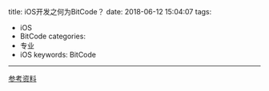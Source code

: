title: iOS开发之何为BitCode？
date: 2018-06-12 15:04:07
tags: 
- iOS
- BitCode
categories: 
- 专业
- iOS
keywords: BitCode

---

[参考资料](https://www.jianshu.com/p/f42a33f5eb61)